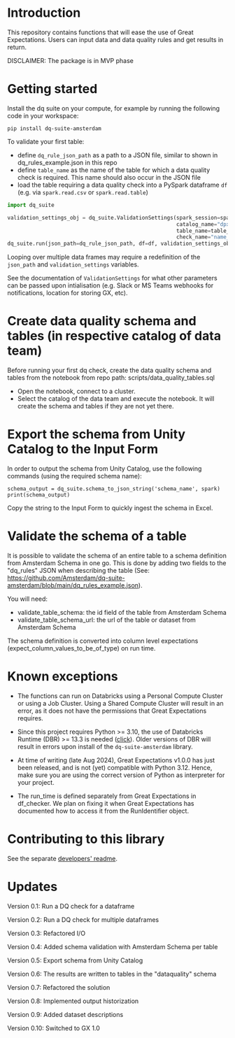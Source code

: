 # Introduction 
This repository contains functions that will ease the use of Great Expectations. Users can input data and data quality rules and get results in return.

DISCLAIMER: The package is in MVP phase


# Getting started
Install the dq suite on your compute, for example by running the following code in your workspace:

```
pip install dq-suite-amsterdam
```

To validate your first table:
- define `dq_rule_json_path` as a path to a JSON file, similar to shown in dq_rules_example.json in this repo
- define `table_name` as the name of the table for which a data quality check is required. This name should also occur in the JSON file
- load the table requiring a data quality check into a PySpark dataframe `df` (e.g. via `spark.read.csv` or `spark.read.table`)

```python
import dq_suite

validation_settings_obj = dq_suite.ValidationSettings(spark_session=spark, 
                                                      catalog_name="dpxx_dev",
                                                      table_name=table_name,
                                                      check_name="name_of_check_goes_here")
dq_suite.run(json_path=dq_rule_json_path, df=df, validation_settings_obj=validation_settings_obj)
```
Looping over multiple data frames may require a redefinition of the `json_path` and `validation_settings` variables. 

See the documentation of `ValidationSettings` for what other parameters can be passed upon intialisation (e.g. Slack 
or MS Teams webhooks for notifications, location for storing GX, etc). 


# Create data quality schema and tables (in respective catalog of data team)
Before running your first dq check, create the data quality schema and tables from the notebook from repo path: scripts/data_quality_tables.sql
- Open the notebook, connect to a cluster.
- Select the catalog of the data team and execute the notebook. It will create the schema and tables if they are not yet there.


# Export the schema from Unity Catalog to the Input Form
In order to output the schema from Unity Catalog, use the following commands (using the required schema name):

```
schema_output = dq_suite.schema_to_json_string('schema_name', spark)
print(schema_output)
```

Copy the string to the Input Form to quickly ingest the schema in Excel.


# Validate the schema of a table
It is possible to validate the schema of an entire table to a schema definition from Amsterdam Schema in one go. This is done by adding two fields to the "dq_rules" JSON when describing the table (See: https://github.com/Amsterdam/dq-suite-amsterdam/blob/main/dq_rules_example.json). 

You will need:
- validate_table_schema: the id field of the table from Amsterdam Schema
- validate_table_schema_url: the url of the table or dataset from Amsterdam Schema

The schema definition is converted into column level expectations (expect_column_values_to_be_of_type) on run time.


# Known exceptions
- The functions can run on Databricks using a Personal Compute Cluster or using a Job Cluster. 
Using a Shared Compute Cluster will result in an error, as it does not have the permissions that Great Expectations requires.

- Since this project requires Python >= 3.10, the use of Databricks Runtime (DBR) >= 13.3 is needed 
([click](https://docs.databricks.com/en/release-notes/runtime/13.3lts.html#system-environment)). 
Older versions of DBR will result in errors upon install of the `dq-suite-amsterdam` library.

- At time of writing (late Aug 2024), Great Expectations v1.0.0 has just been released, and is not (yet) compatible with Python 3.12. Hence, make sure you are using the correct version of Python as interpreter for your project.

- The run_time is defined separately from Great Expectations in df_checker. We plan on fixing it when Great Expectations has documented how to access it from the RunIdentifier object.

# Contributing to this library
See the separate [developers' readme](src/Readme-dev.md).


# Updates
Version 0.1: Run a DQ check for a dataframe

Version 0.2: Run a DQ check for multiple dataframes

Version 0.3: Refactored I/O

Version 0.4: Added schema validation with Amsterdam Schema per table

Version 0.5: Export schema from Unity Catalog

Version 0.6: The results are written to tables in the "dataquality" schema

Version 0.7: Refactored the solution

Version 0.8: Implemented output historization

Version 0.9: Added dataset descriptions

Version 0.10: Switched to GX 1.0
